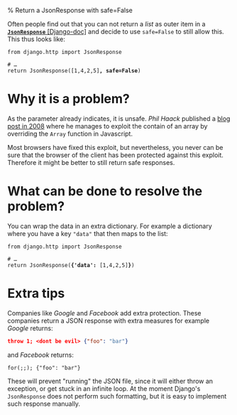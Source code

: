 % Return a JsonResponse with safe=False

Often people find out that you can not return a *list* as outer item in a
[**`JsonResponse`** [Django-doc]](https://docs.djangoproject.com/en/3.1/ref/request-response/#jsonresponse-objects)
and decide to use `safe=False` to still allow this. This thus looks like:

<pre><code>from django.http import JsonResponse

# &hellip;
return JsonResponse([1,4,2,5]<b>, safe=False</b>)</code></pre>

# Why it is a problem?

As the parameter already indicates, it is unsafe. *Phil Haack* published a [blog
post in
2008](https://haacked.com/archive/2008/11/20/anatomy-of-a-subtle-json-vulnerability.aspx/)
where he manages to exploit the contain of an array by overriding the `Array`
function in Javascript.

Most browsers have fixed this exploit, but nevertheless, you never can be sure
that the browser of the client has been protected against this exploit.
Therefore it might be better to still return safe responses.

# What can be done to resolve the problem?

You can wrap the data in an extra dictionary. For example a dictionary where you
have a key `"data"` that then maps to the list:

<pre><code>from django.http import JsonResponse

# &hellip;
return JsonResponse(<b>{'data':</b> [1,4,2,5]<b>}</b>)</code></pre>


# Extra tips

Companies like *Google* and *Facebook* add extra protection. These companies
return a JSON response with extra measures for example *Google* returns:

```json
throw 1; <dont be evil> {"foo": "bar"}
```

and *Facebook* returns:

```
for(;;); {"foo": "bar"}
```

These will prevent "running" the JSON file, since it will either throw an
exception, or get stuck in an infinite loop. At the moment Django's
`JsonResponse` does not perform such formatting, but it is easy to implement
such response manually.
